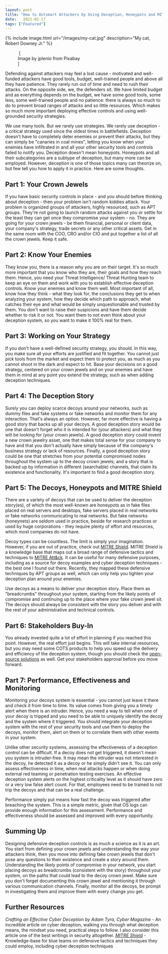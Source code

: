 ```yaml
---
layout: post
title: "How to Outsmart Attackers by Using Deception, Honeypots and MITRE Shield"
date:   2021-02-17
tags: ["Featured"]
---
```

{% include image.html url="/images/my-cat.jpg" description="My cat, Robert Downey Jr." %}

<figure>
	<img src="{{ '/assets/img/chess.jpg' | prepend: site.baseurl }}" alt=""> 
	[<figcaption>Image by jplenio from Pixabay</figcaption>]
</figure>

Defending against attackers may feel a lost cause - motivated and well-funded attackers have good tools, budget, well-trained people and above all they have patience. They rarely run out of time and need to rush their attacks. On the opposite side, we, the defenders sit. We have limited budget and as everything depends on the budget, we have some good tools, some less, some well-trained people and no patience: there is always so much to do to prevent broad ranges of attacks and so little resources. Which makes so much more important deploying effective controls and using well-grounded security strategies.

We use many tools. But we rarely use strategies. We rarely use deception - a critical strategy used since the oldest times in battlefields. Deception doesn't have to completely deter enemies or prevent their attacks, but they can simply be "canaries in coal mines", letting you know when your enemies have infiltrated in and all your other security tools and controls failed to notify you.
Deception doesn't mean honeypots. Honeypots and all their subcategories are a subtype of deception, but many more can be employed. However, deception is one of those topics many can theorize on, but few tell you how to apply it in practice. Here are some thoughts.

## Part 1: Your Crown Jewels

If you have basic security controls in place - and you should before thinking about deception - then your problem isn't random kiddies attack. Your problem is organized groups of attackers, highly resourced, such as APT groups. They're not going to launch random attacks against you or settle for the least they can get once they compromise your system - no. They are going for your crown jewels - be them financial, personal or client data, your company's strategy, trade secrets or any other critical assets. Get in the same room with the COO, CRO and/or CIO and put together a list of all the crown jewels. Keep it safe.

## Part 2: Know Your Enemies

They know you, there is a reason why you are on their target. It's so much more important that you know who they are, their goals and how they reach them. Hence, you need your Threat Intelligence/ Threat Hunting team to keep an eye on them and work with you to establish effective deception controls. Know your enemies and know them well. Most important of all, know how they think - what they look for, the conclusions they get to when analyzing your system, how they decide which path to approach, what catches their eye and what would be simply unquestionable and trusted by them. You don't want to raise their suspicions and have them decide whether to risk it or not. You want them to not even think about your deception system, so you want to make it 100% real for them.

## Part 3: Working on Your Strategy

If you don't have a well-defined security strategy, you should. In this way, you make sure all your efforts are justified and fit together. You cannot just pick tools from the market and expect them to protect you, as much as you cannot shoot in the dark and expect to hit. Base your decisions on a good strategy, centered on your crown jewels and on your enemies and have them in mind at any point you extend the strategy, such as when adding deception techniques. 

## Part 4: The Deception Story

Surely you can deploy scarce decoys around your networks, such as dummy files and fake systems or fake networks and monitor them for any interaction. That's always an option. However, far more effective is having a good story that backs up all your decoys. A good deception story would be one that doesn't forget who it is intended for (your attackers) and what they will be looking for (your crown jewels). A good deception story could invent a new crown jewelry asset, one that makes total sense for your company to have and that you don't actually have simply because of the company's business strategy or lack of resources. Finally, a good deception story could be one that stretches from your potential compromised nodes throughout the system up to the decoy crown jewels; and a story that is backed up by information in different (searchable) channels, that claim its existence and functionality. It's important to find a good deception story.

## Part 5: The Decoys, Honeypots and MITRE Shield

There are a variety of decoys that can be used to deliver the deception story(es), of which the most well-known are honeypots as in fake files placed on real servers and desktops, fake servers placed in real networks or fake networks communicating to real networks. But fake networks (honeynets) are seldom used in practice, beside for research practices or used by huge corporations - they require plenty of effort and resources, which most companies do not have. 

Decoy types can be countless. The limit is simply your imagination. However, if you are out of practice, check out [MITRE Shield](https://shield.mitre.org/matrix/). MITRE Shield is a knowledge base that maps out a broad range of defensive tactics and techniques to [MITRE Att&ck](https://attack.mitre.org/matrices/enterprise/). It can be useful for many defensive purposes, including as a source for decoy examples and cyber deception techniques - the best one I found out there. Recently, they mapped these defensive techniques by APT groups as well, which can only help you tighten your deception plan around your enemies.

Use decoys as a means to deliver your deception story. Place them as "breadcrumbs" throughout your system, starting from the likely points of compromise and continuing up to the place where your fake crown jewel sit. The decoys should always be consistent with the story you deliver and with the rest of your administrative and technical controls.

## Part 6: Stakeholders Buy-In

You already invested quite a lot of effort in planning if you reached this point. However, the real effort just begins. This will take internal resources, but you may need some COTS products to help you speed up the delivery and efficiency of the deception system, though you should check the [open-source solutions](https://github.com/paralax/awesome-honeypots) as well. Get your stakeholders approval before you move forward.
 
## Part 7: Performance, Effectiveness and Monitoring

Monitoring your decoys system is essential - you cannot just leave it there and check it from time to time. Its value comes from giving you a timely alert when there is an intruder. Hence, you need a way to tell when one of your decoy is tripped and you need to be able to uniquely identify the decoy and the system where it triggered. You should integrate your deception system with the rest of your security tools and use them to deploy the decoys, monitor them, alert on them or to correlate them with other events in your system.

Unlike other security systems, assessing the effectiveness of a deception control can be difficult. If a decoy does not get triggered, it doesn't mean you system is intruder-free. It may mean the intruder was not interested in the decoy, he detected it as a decoy or he simply didn't see it. You can only assess effectiveness in time, when real attacks happen or when doing external red teaming or penetration testing exercises. An effective deception system alerts on the highest criticality level as it should have zero or a very low false alert count. For that, employees need to be trained to not trip the decoys and that can be a real challenge.

Performance simply put means how fast the decoy was triggered after breaching the system. This is a simple metric, given that OS logs can provide enough information for this assessment. Performance and effectiveness should be assessed and improved with every opportunity.

## Summing Up

Designing defensive deception controls is as much a science as it is an art. You start from defining your crown jewels and understanding the way your attackers think, then you move into defining fake crown jewels that don't pose any questions to their existence and create a story around them. Understanding the likely points of compromise in your network, you start placing decoys as breadcrumbs (consistent with the story) throughout your system, on the paths that could lead to the decoy crown jewel. Make sure you don't forget documenting this crown jewel and mentioning it through various communication channels. Finally, monitor all the decoys, be prompt in investigating them and improve them with every change you get.

## Further Resources

*Crafting an Effective Cyber Deception by Adam Tyra, Cyber Magazine* - An incredible article on cyber deception, walking you through what deception means, the mindset you need, practical steps to follow. I also consider this article one of the best writings in security altogether.
*[MITRE Shield](https://shield.mitre.org/matrix/)* - Knowledge-base for blue teams on defensive tactics and techniques they could employ, including cyber deception techniques